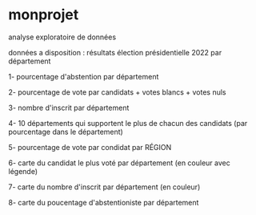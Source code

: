 # monprojet
analyse exploratoire de données

données a disposition : résultats élection présidentielle 2022 par département

1- pourcentage d'abstention par département

2- pourcentage de vote par candidats + votes blancs + votes nuls

3- nombre d'inscrit par département 

4- 10 départements qui supportent le plus de chacun des candidats (par pourcentage dans le département) 

5- pourcentage de vote par condidat par RÉGION 

6- carte du candidat le plus voté par département (en couleur avec légende) 

7- carte du nombre d'inscrit par département (en couleur) 

8- carte du poucentage d'abstentioniste par département 
